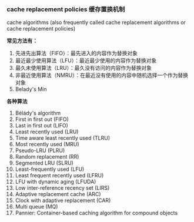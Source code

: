### cache replacement policies 缓存置换机制
cache algorithms (also frequently called cache replacement algorithms or cache replacement policies)

**常见方法有：**

1. 先进先出算法（FIFO）：最先进入的内容作为替换对象
2. 最近最少使用算法（LFU）：最近最少使用的内容作为替换对象
3. 最久未使用算法（LRU）：最久没有访问的内容作为替换对象
4. 非最近使用算法（NMRU）：在最近没有使用的内容中随机选择一个作为替换对象
5. Belady's Min

**各种算法**

1. Bélády's algorithm
2. First in first out (FIFO)
3. Last in first out (LIFO)
4. Least recently used (LRU)
5. Time aware least recently used (TLRU)
6. Most recently used (MRU)
7. Pseudo-LRU (PLRU)
8. Random replacement (RR)
9. Segmented LRU (SLRU)
10. Least-frequently used (LFU)
11. Least frequent recently used (LFRU)
12. LFU with dynamic aging (LFUDA)
13. Low inter-reference recency set (LIRS)
14. Adaptive replacement cache (ARC)
15. Clock with adaptive replacement (CAR)
16. Multi queue (MQ)
17. Pannier: Container-based caching algorithm for compound objects


